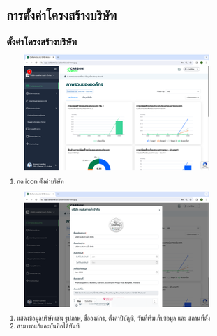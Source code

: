 # การตั้งค่าโครงสร้างบริษัท

## ตั้งค่าโครงสร้างบริษัท

<figure><img src="../../.gitbook/assets/image (1) (1) (1) (1).png" alt=""><figcaption></figcaption></figure>

1. กด icon ตั้งค่าบริษัท



<figure><img src="../../.gitbook/assets/Screenshot 2566-11-01 at 15.36.53.png" alt=""><figcaption></figcaption></figure>

1. แสดงข้อมูลบริษัทเช่น รูปภาพ, ชื่อองค์กร, ตั้งค่าปีบัญชี, วันที่เริ่มเก็บข้อมูล และ สถานที่ตั้ง
2. สามารถแก้และบันทึกได้ทันที

